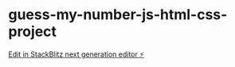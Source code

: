# guess-my-number-js-html-css-project

[Edit in StackBlitz next generation editor ⚡️](https://stackblitz.com/~/github.com/Nikhil1996B/guess-my-number-js-html-css-project)